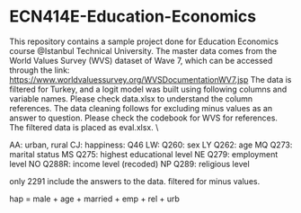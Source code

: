 # ECN414E-Education-Economics

This repository contains a sample project done for Education Economics course @Istanbul Technical University.
The master data  comes from the World Values Survey (WVS) dataset of Wave 7, which can be accessed through the link: https://www.worldvaluessurvey.org/WVSDocumentationWV7.jsp
The data is filtered for Turkey, and a logit model was built using following columns and variable names. Please check data.xlsx to understand the column references.
The data cleaning follows for excluding minus values as an answer to question. Please check the codebook for WVS for references.
The filtered data is placed as eval.xlsx. \\


AA: urban, rural 
CJ: happiness: Q46
LW: Q260: sex
LY 
Q262: age
MQ
Q273: marital status
MS
Q275: highest educational level 
NE
Q279: employment level
NO
Q288R: income level (recoded)
NP
Q289: religious level

only 2291 include the answers to the data. filtered for minus values.


hap = male + age + married + emp + rel + urb


